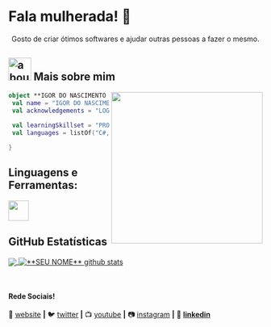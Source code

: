 # Fala mulherada! 👋

<div align="center">
Gosto de criar ótimos softwares e ajudar outras pessoas a fazer o mesmo.
</div>

## <img width="45" alt="about" src="https://cdn3.emoji.gg/emojis/4067-run.gif"> Mais sobre mim

<img align="right" width="300" src="https://i2.wp.com/allhtaccess.info/wp-content/uploads/2018/03/programming.gif?fit=1281%2C716&ssl=1" />

```kotlin
object **IGOR DO NASCIMENTO MENDES** {
 val name = "IGOR DO NASCIMENTO MENDES"
 val acknowledgements = "LOGISTICÁ E INFORMATICA"
 
 val learningSkillset = "PROGRAMAÇÃO"
 val languages = listOf("C#, R") 

}
```

## **Linguagens e Ferramentas:**  

<img src="https://cdn.jsdelivr.net/gh/devicons/devicon/icons/csharp/csharp-original.svg" width="40" height="40" />

## **GitHub Estatísticas**

<a href="https://github.com/Gurupreet">
  <img align="center" src="https://github-readme-stats.vercel.app/api/top-langs/?username=igor-mendes3939503&theme=dracula&hide_langs_below=1" />
</a>

<a href="https://github.com/Gurupreet">
 <img align="center" src="https://github-readme-stats.vercel.app/api?username=igor-mendes3939503&show_icons=true&theme=dracula&line_height=27" alt="**SEU NOME** github stats"/>
</a>

[website]: https://codedev.ga/
[twitter]: https://twitter.com/SEUTWITTER
[youtube]: https://www.youtube.com/user/SEUYOUTUBE/
[instagram]: https://www.instagram.com/SEUINSTAGRAM/
[linkedin]: https://www.linkedin.com/in/SEULINKEDIN/
<br>

#### Rede Sociais!

🏡 [website]() **|** 
🐦 [twitter][twitter] **|** 
📺 [youtube][youtube] **|** 
📷 [instagram][instagram] **|** 
👔 [**linkedin**](https://www.linkedin.com/in/igor-mendes-4a07b4212)

